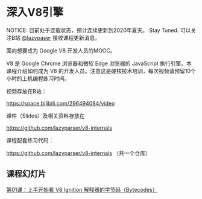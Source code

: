 # 深入V8引擎

NOTICE: 目前处于连载状态，预计连续更新到2020年夏天。 Stay Tuned. 可以关注B站 [@lazypaser](https://space.bilibili.com/296494084) 接收课程更新消息。

面向想要成为 Google V8 开发人员的MOOC。

V8 是 Google Chrome 浏览器和微软 Edge 浏览器的 JavaScript 执行引擎。本课程介绍如何成为 V8 的开发人员。注意这是硬核技术培训，每次视频请预留10个小时的上机编程练习时间。

视频存放在B站：

https://space.bilibili.com/296494084/video

课件（Slides）及相关资料存放在

https://github.com/lazyparser/v8-internals

课程配套练习代码：

https://github.com/lazyparser/v8-internals （共一个仓库）

## 课程幻灯片

[第01课：上手开始看 V8 Ignition 解释器的字节码（Bytecodes）](./slides/01-igniton-bytecode-dump.pdf)

